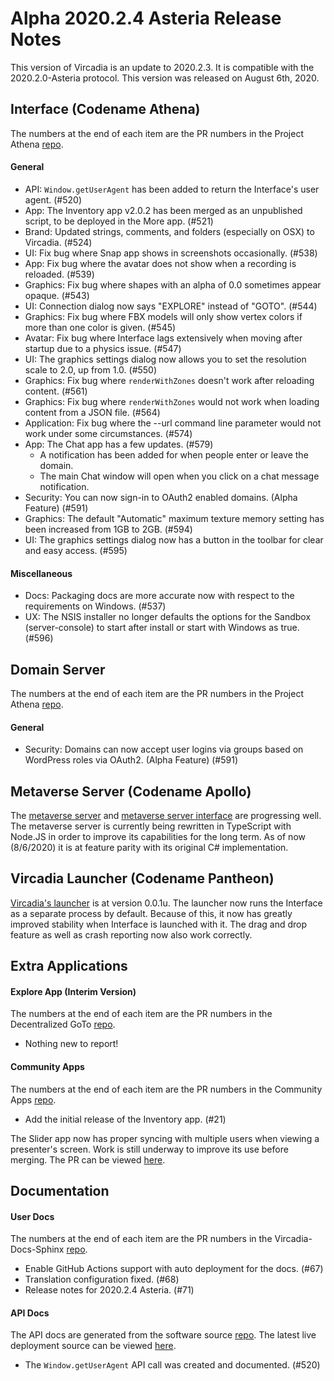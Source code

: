 # Alpha 2020.2.4 Asteria Release Notes

This version of Vircadia is an update to 2020.2.3. It is compatible with the 2020.2.0-Asteria protocol. This version was released on August 6th, 2020.

## Interface (Codename Athena)

The numbers at the end of each item are the PR numbers in the Project Athena [repo](https://github.com/kasenvr/project-athena/).

#### General

* API: `Window.getUserAgent` has been added to return the Interface's user agent. (#520)
* App: The Inventory app v2.0.2 has been merged as an unpublished script, to be deployed in the More app. (#521)
* Brand: Updated strings, comments, and folders (especially on OSX) to Vircadia. (#524)
* UI: Fix bug where Snap app shows in screenshots occasionally. (#538)
* App: Fix bug where the avatar does not show when a recording is reloaded. (#539)
* Graphics: Fix bug where shapes with an alpha of 0.0 sometimes appear opaque. (#543)
* UI: Connection dialog now says "EXPLORE" instead of "GOTO". (#544)
* Graphics: Fix bug where FBX models will only show vertex colors if more than one color is given. (#545)
* Avatar: Fix bug where Interface lags extensively when moving after startup due to a physics issue. (#547)
* UI: The graphics settings dialog now allows you to set the resolution scale to 2.0, up from 1.0. (#550)
* Graphics: Fix bug where `renderWithZones` doesn't work after reloading content. (#561)
* Graphics: Fix bug where `renderWithZones` would not work when loading content from a JSON file. (#564)
* Application: Fix bug where the --url command line parameter would not work under some circumstances. (#574)
* App: The Chat app has a few updates. (#579)
    * A notification has been added for when people enter or leave the domain.
    * The main Chat window will open when you click on a chat message notification.
* Security: You can now sign-in to OAuth2 enabled domains. (Alpha Feature) (#591)
* Graphics: The default "Automatic" maximum texture memory setting has been increased from 1GB to 2GB. (#594)
* UI: The graphics settings dialog now has a button in the toolbar for clear and easy access. (#595)

#### Miscellaneous

* Docs: Packaging docs are more accurate now with respect to the requirements on Windows. (#537)
* UX: The NSIS installer no longer defaults the options for the Sandbox (server-console) to start after install or start with Windows as true. (#596)

## Domain Server

The numbers at the end of each item are the PR numbers in the Project Athena [repo](https://github.com/kasenvr/project-athena/).

#### General

* Security: Domains can now accept user logins via groups based on WordPress roles via OAuth2. (Alpha Feature) (#591)

## Metaverse Server (Codename Apollo)

The [metaverse server](https://github.com/kasenvr/project-apollo) and [metaverse server interface](https://github.com/kasenvr/project-apollo-dashboard) are progressing well. The metaverse server is currently being rewritten in TypeScript with Node.JS in order to improve its capabilities for the long term. As of now (8/6/2020) it is at feature parity with its original C# implementation.

## Vircadia Launcher (Codename Pantheon)

[Vircadia's launcher](https://github.com/vircadia/pantheon-launcher) is at version 0.0.1u. The launcher now runs the Interface as a separate process by default. Because of this, it now has greatly improved stability when Interface is launched with it. The drag and drop feature as well as crash reporting now also work correctly.

## Extra Applications

#### Explore App (Interim Version)

The numbers at the end of each item are the PR numbers in the Decentralized GoTo [repo](https://github.com/kasenvr/Decentralized_GoTo_Experimental).

* Nothing new to report!

#### Community Apps

The numbers at the end of each item are the PR numbers in the Community Apps [repo](https://github.com/kasenvr/community-apps). 

* Add the initial release of the Inventory app. (#21)

The Slider app now has proper syncing with multiple users when viewing a presenter's screen. Work is still underway to improve its use before merging. The PR can be viewed [here](https://github.com/kasenvr/project-athena/pull/541).

## Documentation

#### User Docs

The numbers at the end of each item are the PR numbers in the Vircadia-Docs-Sphinx [repo](https://github.com/kasenvr/vircadia-docs-sphinx). 

* Enable GitHub Actions support with auto deployment for the docs. (#67)
* Translation configuration fixed. (#68)
* Release notes for 2020.2.4 Asteria. (#71)

#### API Docs

The API docs are generated from the software source [repo](https://github.com/kasenvr/project-athena).
The latest live deployment source can be viewed [here](https://github.com/kasenvr/vircadia-api-docs).

* The `Window.getUserAgent` API call was created and documented. (#520)
